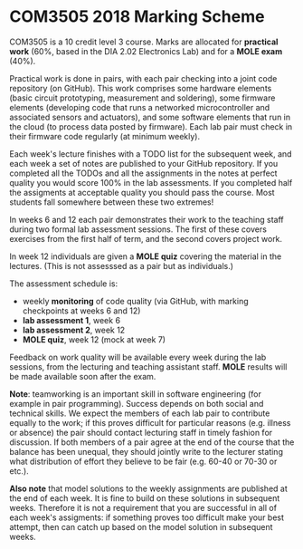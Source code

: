COM3505 2018 Marking Scheme
===

COM3505 is a 10 credit level 3 course. Marks are allocated for **practical
work** (60%, based in the DIA 2.02 Electronics Lab) and for a **MOLE exam**
(40%).

Practical work is done in pairs, with each pair checking into a joint code
repository (on GitHub). This work comprises some hardware elements (basic
circuit prototyping, measurement and soldering), some firmware elements
(developing code that runs a networked microcontroller and associated sensors
and actuators), and some software elements that run in the cloud (to process
data posted by firmware). Each lab pair must check in their firmware code
regularly (at minimum weekly).

Each week's lecture finishes with a TODO list for the subsequent week, and
each week a set of notes are published to your GitHub repository. If you
completed all the TODOs and all the assignments in the notes at perfect
quality you would score 100% in the lab assessments. If you completed half the
assigments at acceptable quality you should pass the course. Most students
fall somewhere between these two extremes!

In weeks 6 and 12 each pair demonstrates their work to the teaching staff
during two formal lab assessment sessions. The first of these covers exercises
from the first half of term, and the second covers project work.

In week 12 individuals are given a **MOLE quiz** covering the material in the
lectures. (This is not assesssed as a pair but as individuals.)

The assessment schedule is:

- weekly **monitoring** of code quality (via GitHub, with marking checkpoints
  at weeks 6 and 12)
- **lab assessment 1**, week 6
- **lab assessment 2**, week 12
- **MOLE quiz**, week 12 (mock at week 7)

Feedback on work quality will be available every week during the lab sessions,
from the lecturing and teaching assistant staff. **MOLE** results will be made
available soon after the exam.

**Note**: teamworking is an important skill in software engineering (for
example in pair programming). Success depends on both social and technical
skills. We expect the members of each lab pair to contribute equally to the
work; if this proves difficult for particular reasons (e.g. illness or
absence) the pair should contact lecturing staff in timely fashion for
discussion. If both members of a pair agree at the end of the course that the
balance has been unequal, they should jointly write to the lecturer stating
what distribution of effort they believe to be fair (e.g. 60-40 or 70-30 or
etc.).

**Also note** that model solutions to the weekly assignments are published at
the end of each week. It is fine to build on these solutions in subsequent
weeks. Therefore it is not a requirement that you are successful in all of
each week's assigments: if something proves too difficult make your best
attempt, then can catch up based on the model solution in subsequent weeks.
